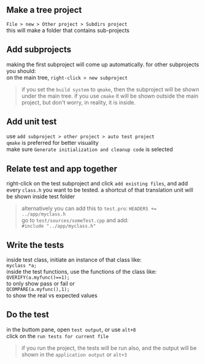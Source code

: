 ## Make a tree project
`File > new > Other project > Subdirs project`  
this will make a folder that contains sub-projects
## Add subprojects
making the first subproject will come up automatically. for other subprojects you should:  
on the main tree, `right-click > new subproject`  
> if you set the `build system` to `qmake`, then the subproject will be shown under the main tree. if you use `cmake` it will be shown outside the main project, but don't worry, in reality, it is inside.  
## Add unit test
use `add subproject > other project > auto test project`  
`qmake` is preferred for better visuality  
make sure `Generate initialization and cleanup code` is selected  
## Relate test and app together
right-click on the test subproject and click `add existing files`, and add every `class.h` you want to be tested. a shortcut of that translation unit will be shown inside test folder  
> alternatively you can add this to `test.pro`: `HEADERS += ../app/myclass.h`  
go to `test/sources/someTest.cpp` and add:  
`#include "../app/myclass.h"`  
## Write the tests
inside test class, initiate an instance of that class like:  
`myclass *a;`  
inside the test functions, use the functions of the class like:  
`QVERIFY(a.myfunc()==1);`  
to only show pass or fail or  
`QCOMPARE(a.myfunc(),1);`  
to show the real vs expected values
## Do the test
in the buttom pane, open `test output`, or use `alt+8`  
click on the `run tests for current file`  
> if you run the project, the tests will be run also, and the output will be shown in the `application output` or `alt+3`